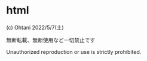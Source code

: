 # html
(c) Ohtani 2022/5/7(土)

無断転載、無断使用など一切禁止です

Unauthorized reproduction or use is strictly prohibited.
